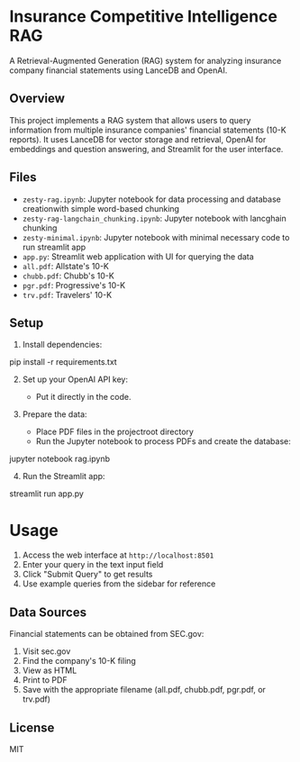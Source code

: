 # Insurance Competitive Intelligence RAG

A Retrieval-Augmented Generation (RAG) system for analyzing insurance company financial statements using LanceDB and OpenAI.

## Overview

This project implements a RAG system that allows users to query information from multiple insurance companies' financial statements (10-K reports). It uses LanceDB for vector storage and retrieval, OpenAI for embeddings and question answering, and Streamlit for the user interface.

## Files

- `zesty-rag.ipynb`: Jupyter notebook for data processing and database creationwith simple word-based chunking
- `zesty-rag-langchain_chunking.ipynb`: Jupyter notebook with lancghain chunking
- `zesty-minimal.ipynb`: Jupyter notebook with minimal necessary code to run streamlit app
- `app.py`: Streamlit web application with UI for querying the data
- `all.pdf`: Allstate's 10-K
- `chubb.pdf`: Chubb's 10-K
- `pgr.pdf`: Progressive's 10-K
- `trv.pdf`: Travelers' 10-K

## Setup

1. Install dependencies:

pip install -r requirements.txt

2. Set up your OpenAI API key:
   - Put it directly in the code.

3. Prepare the data:
   - Place PDF files in the projectroot directory
   - Run the Jupyter notebook to process PDFs and create the database:

jupyter notebook rag.ipynb

4. Run the Streamlit app:

streamlit run app.py

# Usage

1. Access the web interface at `http://localhost:8501`
2. Enter your query in the text input field
3. Click "Submit Query" to get results
4. Use example queries from the sidebar for reference

## Data Sources

Financial statements can be obtained from SEC.gov:
1. Visit sec.gov
2. Find the company's 10-K filing
3. View as HTML
4. Print to PDF
5. Save with the appropriate filename (all.pdf, chubb.pdf, pgr.pdf, or trv.pdf)

## License

MIT
